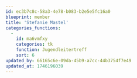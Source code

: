```yaml
---
id: ec3b7c8c-58a3-4e78-b083-b2e5e5fc16a0
blueprint: member
title: 'Stefanie Mastel'
categories_functions:
  -
    id: ma6vmfxy
    categories: tk
    function: Jugendleitertreff
    sort: 6
updated_by: 66165c6e-09da-45b9-a7cc-44b3754f7e49
updated_at: 1746196039
---
```

